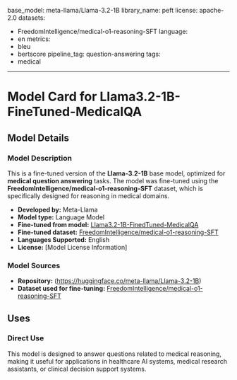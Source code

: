 base_model: meta-llama/Llama-3.2-1B
library_name: peft
license: apache-2.0
datasets:
- FreedomIntelligence/medical-o1-reasoning-SFT
language:
- en
metrics:
- bleu
- bertscore
pipeline_tag: question-answering
tags:
- medical
---
# Model Card for Llama3.2-1B-FineTuned-MedicalQA

## Model Details

### Model Description

This is a fine-tuned version of the **Llama-3.2-1B** base model, optimized for **medical question answering** tasks. The model was fine-tuned using the **FreedomIntelligence/medical-o1-reasoning-SFT** dataset, which is specifically designed for reasoning in medical domains.

- **Developed by:** Meta-Llama
- **Model type:** Language Model
- **Fine-tuned from model:** [Llama3.2-1B-FinedTuned-MedicalQA](https://huggingface.co/Vaibhavkr007/Llama3.2-1B-FinedTuned-MedicalQA)
- **Fine-tuned dataset:** [FreedomIntelligence/medical-o1-reasoning-SFT](https://huggingface.co/datasets/FreedomIntelligence/medical-o1-reasoning-SFT)
- **Languages Supported:** English
- **License:** [Model License Information]

### Model Sources

- **Repository:** (https://huggingface.co/meta-llama/Llama-3.2-1B)
- **Dataset used for fine-tuning:** [FreedomIntelligence/medical-o1-reasoning-SFT](https://huggingface.co/datasets/FreedomIntelligence/medical-o1-reasoning-SFT)

## Uses

### Direct Use

This model is designed to answer questions related to medical reasoning, making it useful for applications in healthcare AI systems, medical research assistants, or clinical decision support systems.

